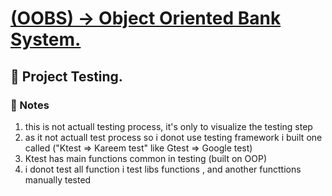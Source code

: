 # [**(OOBS)** -> Object Oriented Bank System.](../../README.md)

## 🧪 Project Testing.

### 📝 Notes
1. this is not actuall testing process, it's only to visualize the testing step
2. as it not actuall test process so i donot use testing framework i built one called ("Ktest => Kareem test" like Gtest => Google test) 
3. Ktest has main functions common in testing (built on OOP)
4. i donot test all function i test libs functions , and another functtions manually tested
